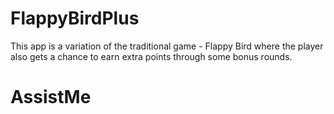 # FlappyBirdPlus
This app is a variation of the traditional game - Flappy Bird where the player also gets a chance to earn extra points through some bonus rounds.
# AssistMe
